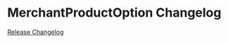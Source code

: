 # MerchantProductOption Changelog

[Release Changelog](https://github.com/spryker/merchant-product-option/releases)

